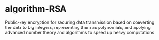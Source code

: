 # algorithm-RSA
Public-key encryption for securing data transmission based on converting the data to big integers,
representing them as polynomials, and applying advanced number theory and algorithms to speed
up heavy computations
